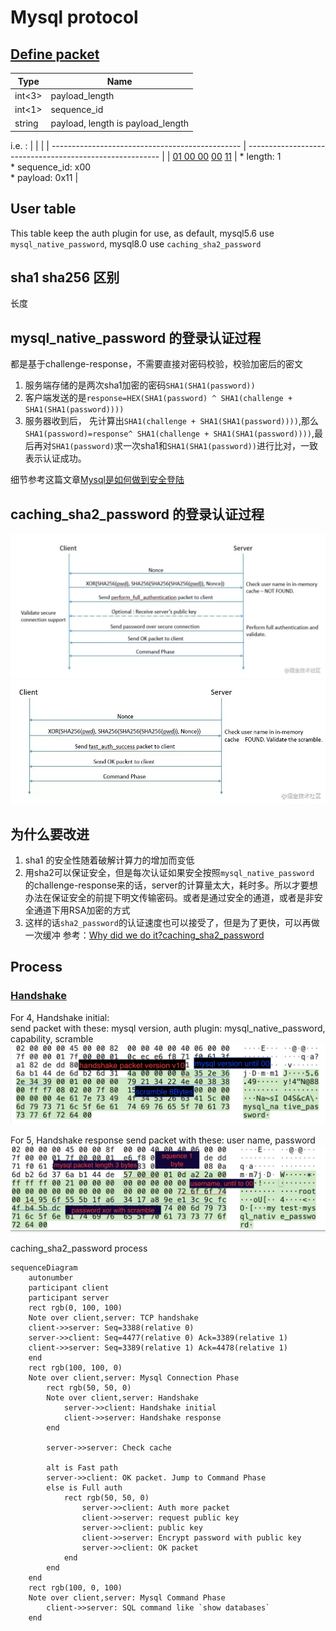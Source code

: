 
# Mysql protocol
## [Define packet](https://dev.mysql.com/doc/internals/en/mysql-packet.html)

| Type        | Name                              |
| ----------- | --------------------------------- |
| int<3>      | payload_length                    |
| int<1>      | sequence_id                       |
| string<var> | payload, length is payload_length |

i.e. :
|                                                 |                                                          |
| ----------------------------------------------- | -------------------------------------------------------- |
| <ins>01 00 00</ins> <ins>00</ins> <ins>11</ins> | * length: 1 <br> * sequence_id: x00 <br> * payload: 0x11 |

## User table
This table keep the auth plugin for use, as default, mysql5.6 use `mysql_native_password`, mysql8.0 use `caching_sha2_password`  

## sha1 sha256 区别
长度

## mysql_native_password 的登录认证过程
都是基于challenge-response，不需要直接对密码校验，校验加密后的密文  
1. 服务端存储的是两次sha1加密的密码`SHA1(SHA1(password))`  
2. 客户端发送的是`response=HEX(SHA1(password) ^ SHA1(challenge + SHA1(SHA1(password))))`
3. 服务器收到后， 先计算出`SHA1(challenge + SHA1(SHA1(password))))`,那么`SHA1(password)=response^ SHA1(challenge + SHA1(SHA1(password))))`,最后再对`SHA1(password)`求一次sha1和`SHA1(SHA1(password))`进行比对，一致表示认证成功。

细节参考这篇文章[Mysql是如何做到安全登陆](https://zhaoyanblog.com/archives/1002.html)
## caching_sha2_password  的登录认证过程
![](./assets/full_auth.awebp)
![](./assets/fast_path.awebp)

## 为什么要改进
1. sha1 的安全性随着破解计算力的增加而变低
2. 用sha2可以保证安全，但是每次认证如果安全按照`mysql_native_password` 的challenge-response来的话，server的计算量太大，耗时多。所以才要想办法在保证安全的前提下明文传输密码。或者是通过安全的通道，或者是非安全通道下用RSA加密的方式
3. 这样的话`sha2_password`的认证速度也可以接受了，但是为了更快，可以再做一次缓冲
参考：[Why did we do it?caching_sha2_password](https://mysqlserverteam.com/mysql-8-0-4-new-default-authentication-plugin-caching_sha2_password/)

## Process
### [Handshake](https://dev.mysql.com/doc/internals/en/connection-phase-packets.html#packet-Protocol::Handshake)
For 4, Handshake initial:  
send packet with these: mysql version, auth plugin: mysql_native_password, capability, scramble
![](./assets/handshake_request.png)

For 5, Handshake response
send packet with these:  user name, password 
![](./assets/handshake_response.png)

caching_sha2_password process

```mermaid
sequenceDiagram
    autonumber
    participant client
    participant server
    rect rgb(0, 100, 100)
    Note over client,server: TCP handshake 
    client->>server: Seq=3388(relative 0)
    server->>client: Seq=4477(relative 0) Ack=3389(relative 1)
    client->>server: Seq=3389(relative 1) Ack=4478(relative 1)
    end
    rect rgb(100, 100, 0)
    Note over client,server: Mysql Connection Phase
        rect rgb(50, 50, 0)
        Note over client,server: Handshake
            server->>client: Handshake initial
            client->>server: Handshake response
        end

        server->>server: Check cache

        alt is Fast path
        server->>client: OK packet. Jump to Command Phase
        else is Full auth
            rect rgb(50, 50, 0)
                server->>client: Auth more packet
                client->>server: request public key
                server->>client: public key
                client->>server: Encrypt password with public key
                server->>client: OK packet
            end
        end
    end
    rect rgb(100, 0, 100)
    Note over client,server: Mysql Command Phase
        client->>server: SQL command like `show databases`
    end
```

